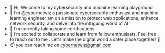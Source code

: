 - 👋 Hi, Welcome to my cybersecurity and machine learning playground 
- 👀 I’m @cybernetwiz a passionate cybersecurity enthusiast and machine learning engineer am on a mission to protect web applications, enhance network security, and delve into the intriguing world of AI
- 🌱 I’m currently taking some certifications
- 💞️ I’m excited to collaborate and learn from fellow enthusiasts. Feel free to reach out to me . Let's make the digital world a safer place together! 🤝
- 📫 you can reach me on
cybernetwiz@gmail.com


<!---
cybernetwiz/cybernetwiz is a ✨ special ✨ repository because its `README.md` (this file) appears on your GitHub profile.
You can click the Preview link to take a look at your changes.
--->
